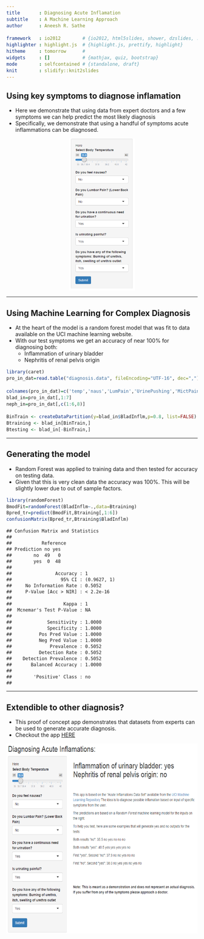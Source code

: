 ```yaml
---
title       : Diagnosing Acute Inflamation
subtitle    : A Machine Learning Approach
author      : Aneesh R. Sathe
 
framework   : io2012        # {io2012, html5slides, shower, dzslides, ...}
highlighter : highlight.js  # {highlight.js, prettify, highlight}
hitheme     : tomorrow      # 
widgets     : []            # {mathjax, quiz, bootstrap}
mode        : selfcontained # {standalone, draft}
knit        : slidify::knit2slides
---
```


## Using key symptoms to diagnose inflamation  

* Here we demonstrate that using data from expert doctors and a few symptoms we can help predict the most likely diagnosis 
* Specifically, we demonstrate that using a handful of symptoms acute inflammations can be diagnosed.  
<div style='text-align: center;'>
    <img height='400' src='in_var.png' />
</div>


---

## Using Machine Learning for Complex Diagnosis  

* At the heart of the model is a random forest model that was fit to data available on the UCI machine learning website. 
* With our test symptoms we get an accuracy of near 100% for diagnosing both:
    + Inflammation of urinary bladder
    + Nephritis of renal pelvis origin
        

```r
library(caret)
pro_in_dat=read.table("diagnosis.data", fileEncoding="UTF-16", dec=",")

colnames(pro_in_dat)=c('temp','naus','LumPain','UrinePushing','MictPain','burning','BladInflm','Nephritis')
blad_in=pro_in_dat[,1:7]
neph_in=pro_in_dat[,c(1:6,8)]

BinTrain <- createDataPartition(y=blad_in$BladInflm,p=0.8, list=FALSE)
Btraining <- blad_in[BinTrain,]
Btesting <- blad_in[-BinTrain,]
```


---

## Generating the model
* Random Forest was applied to training data and then tested for accuracy on testing data.
* Given that this is very clean data the accuracy was 100%. This will be slightly lower due to out of sample factors. 

```r
library(randomForest)
BmodFit=randomForest(BladInflm~.,data=Btraining)
Bpred_tr=predict(BmodFit,Btraining[,1:6])
confusionMatrix(Bpred_tr,Btraining$BladInflm)
```

```
## Confusion Matrix and Statistics
## 
##           Reference
## Prediction no yes
##        no  49   0
##        yes  0  48
##                                      
##                Accuracy : 1          
##                  95% CI : (0.9627, 1)
##     No Information Rate : 0.5052     
##     P-Value [Acc > NIR] : < 2.2e-16  
##                                      
##                   Kappa : 1          
##  Mcnemar's Test P-Value : NA         
##                                      
##             Sensitivity : 1.0000     
##             Specificity : 1.0000     
##          Pos Pred Value : 1.0000     
##          Neg Pred Value : 1.0000     
##              Prevalence : 0.5052     
##          Detection Rate : 0.5052     
##    Detection Prevalence : 0.5052     
##       Balanced Accuracy : 1.0000     
##                                      
##        'Positive' Class : no         
## 
```

---

## Extendible to other diagnosis? 

* This proof of concept app demonstrates that datasets from experts can be used to generate accurate diagnosis.
* Checkout the app [HERE](https://aneeshsathe.shinyapps.io/InfPred)

<div style='text-align: center;'>
    <img height='500' src='whole_pg.png' />
</div>



